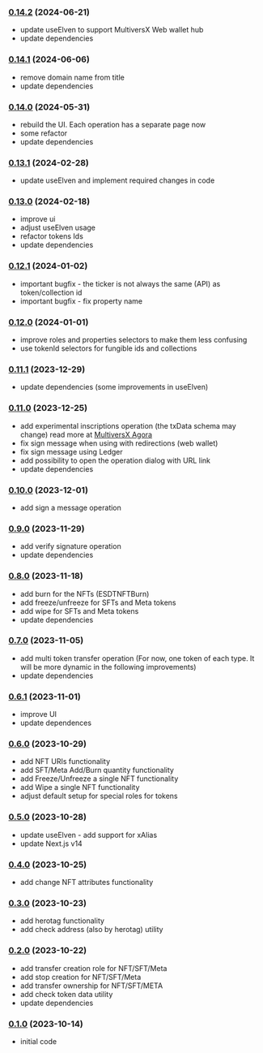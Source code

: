 ### [0.14.2](https://github.com/xdevguild/buildo.dev/releases/tag/v0.14.2) (2024-06-21)
- update useElven to support MultiversX Web wallet hub
- update dependencies

### [0.14.1](https://github.com/xdevguild/buildo.dev/releases/tag/v0.14.1) (2024-06-06)
- remove domain name from title
- update dependencies

### [0.14.0](https://github.com/xdevguild/buildo.dev/releases/tag/v0.14.0) (2024-05-31)
- rebuild the UI. Each operation has a separate page now
- some refactor
- update dependencies

### [0.13.1](https://github.com/xdevguild/buildo.dev/releases/tag/v0.13.1) (2024-02-28)
- update useElven and implement required changes in code

### [0.13.0](https://github.com/xdevguild/buildo.dev/releases/tag/v0.13.0) (2024-02-18)
- improve ui
- adjust useElven usage
- refactor tokens Ids
- update dependencies

### [0.12.1](https://github.com/xdevguild/buildo.dev/releases/tag/v0.12.1) (2024-01-02)
- important bugfix - the ticker is not always the same (API) as token/collection id
- important bugfix - fix property name

### [0.12.0](https://github.com/xdevguild/buildo.dev/releases/tag/v0.12.0) (2024-01-01)
- improve roles and properties selectors to make them less confusing
- use tokenId selectors for fungible ids and collections

### [0.11.1](https://github.com/xdevguild/buildo.dev/releases/tag/v0.11.1) (2023-12-29)
- update dependencies (some improvements in useElven)

### [0.11.0](https://github.com/xdevguild/buildo.dev/releases/tag/v0.11.0) (2023-12-25)
- add experimental inscriptions operation (the txData schema may change) read more at [MultiversX Agora](https://agora.multiversx.com/t/a-guide-for-builders-on-how-to-properly-create-and-manage-inscriptions-on-multiversx/303)
- fix sign message when using with redirections (web wallet)
- fix sign message using Ledger
- add possibility to open the operation dialog with URL link
- update dependencies

### [0.10.0](https://github.com/xdevguild/buildo.dev/releases/tag/v0.10.0) (2023-12-01)
- add sign a message operation

### [0.9.0](https://github.com/xdevguild/buildo.dev/releases/tag/v0.9.0) (2023-11-29)
- add verify signature operation
- update dependencies

### [0.8.0](https://github.com/xdevguild/buildo.dev/releases/tag/v0.8.0) (2023-11-18)
- add burn for the NFTs (ESDTNFTBurn)
- add freeze/unfreeze for SFTs and Meta tokens
- add wipe for SFTs and Meta tokens
- update dependencies

### [0.7.0](https://github.com/xdevguild/buildo.dev/releases/tag/v0.7.0) (2023-11-05)
- add multi token transfer operation (For now, one token of each type. It will be more dynamic in the following improvements)
- update dependencies

### [0.6.1](https://github.com/xdevguild/buildo.dev/releases/tag/v0.6.1) (2023-11-01)
- improve UI
- update dependences

### [0.6.0](https://github.com/xdevguild/buildo.dev/releases/tag/v0.6.0) (2023-10-29)
- add NFT URIs functionality
- add SFT/Meta Add/Burn quantity functionality
- add Freeze/Unfreeze a single NFT functionality
- add Wipe a single NFT functionality
- adjust default setup for special roles for tokens

### [0.5.0](https://github.com/xdevguild/buildo.dev/releases/tag/v0.5.0) (2023-10-28)
- update useElven - add support for xAlias 
- update Next.js v14

### [0.4.0](https://github.com/xdevguild/buildo.dev/releases/tag/v0.4.0) (2023-10-25)
- add change NFT attributes functionality

### [0.3.0](https://github.com/xdevguild/buildo.dev/releases/tag/v0.3.0) (2023-10-23)
 - add herotag functionality
 - add check address (also by herotag) utility

### [0.2.0](https://github.com/xdevguild/buildo.dev/releases/tag/v0.2.0) (2023-10-22)
- add transfer creation role for NFT/SFT/Meta
- add stop creation for NFT/SFT/Meta
- add transfer ownership for NFT/SFT/META
- add check token data utility
- update dependencies

### [0.1.0](https://github.com/xdevguild/buildo.dev/releases/tag/v0.1.0) (2023-10-14)
- initial code
